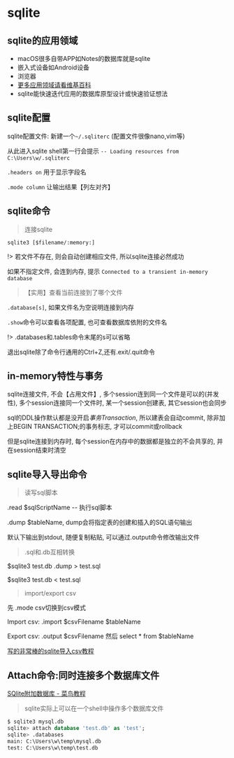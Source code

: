 # sqlite

## sqlite的应用领域
- macOS很多自带APP如Notes的数据库就是sqlite
- 嵌入式设备如Android设备
- 浏览器
- [更多应用领域请看维基百科](https://en.wikipedia.org/wiki/SQLite#Notable_users)
- sqlite能快速迭代应用的数据库原型设计或快速验证想法

## sqlite配置

sqlite配置文件: 新建一个`~/.sqliterc` (配置文件很像nano,vim等)

从此进入sqlite shell第一行会提示
`-- Loading resources from C:\Users\w/.sqliterc`

`.headers on` 用于显示字段名

`.mode column` 让输出结果【列左对齐】

## sqlite命令

> 连接sqlite

`sqlite3 [$filename/:memory:]`

!> 若文件不存在, 则会自动创建相应文件, 所以sqlite连接必然成功

如果不指定文件, 会连到内存, 提示
`Connected to a transient in-memory database`

> 【实用】查看当前连接到了哪个文件

`.database[s]`, 如果文件名为空说明连接到内存

`.show`命令可以查看各项配置, 也可查看数据库依附的文件名

!> .databases和.tables命令末尾的s可以省略

退出sqlite除了命令行通用的Ctrl+Z,还有.exit/.quit命令

## in-memory特性与事务

sqlite连接文件, 不会【占用文件】, 多个session连到同一个文件是可以的(并发性), 多个session连接同一个文件时, 某一个session创建表, 其它session也会同步

sql的DDL操作默认都是没开启*事务Transaction*, 所以建表会自动commit, 除非加上BEGIN TRANSACTION;的事务标志, 才可以commit或rollback

但是sqlite连接到内存时, 每个session在内存中的数据都是独立的不会共享的, 并在session结束时清空

## sqlite导入导出命令

> 读写sql脚本

.read $sqlScriptName -- 执行sql脚本

.dump $tableName, dump会将指定表的创建和插入的SQL语句输出

默认下输出到stdout, 随便复制粘贴, 可以通过.output命令修改输出文件

> .sql和.db互相转换

$sqlite3 test.db .dump > test.sql

$sqlite3 test.db < test.sql

> import/export csv

先 .mode csv切换到csv模式

Import csv: .import $csvFilename $tableName

Export csv: .output $csvFilename 然后 select * from $tableName

[写的非常棒的sqlite导入csv教程](http://www.sqlitetutorial.net/sqlite-import-csv/)

## Attach命令:同时连接多个数据库文件

[SQlite附加数据库 - 菜鸟教程](http://www.runoob.com/sqlite/sqlite-attach-database.html)

> sqlite实际上可以在一个shell中操作多个数据库文件

```sql
$ sqlite3 mysql.db
sqlite> attach database 'test.db' as 'test';
sqlite> .databases
main: C:\Users\w\temp\mysql.db
test: C:\Users\w\temp\test.db
```

